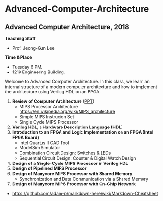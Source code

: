 # Advanced-Computer-Architecture

## Advanced Computer Architecture, 2018

**Teaching Staff**
  - Prof. Jeong-Gun Lee
  
**Time & Place**
  - Tuesday 6 PM.
  - 1219 Engineering Building.

Welcome to Advanced Computer Architecture. In this class, we learn an internal structure of a modern computer architecture and how to implement the architecture using Verilog HDL on an FPGA.

1. **Review of Computer Architecture** ([PPT](https://github.com/jeonggunlee/Advanced-Computer-Architecture/blob/master/PPTs/01_ACA_MIPS_SIMPLE_REVIEW.pptx))
    - MIPS Processor Architecture https://en.wikipedia.org/wiki/MIPS_architecture
    - Simple MIPS Instrucion Set
    - Single Cycle MIPS Processor
2. **[Verilog HDL](https://en.wikipedia.org/wiki/Verilog), a Hardware Description Language (HDL)**
3. **Introduction to an FPGA and Logic Implementation on an FPGA (Intel FPGA Board)**
    - Intel Quartus II CAD Tool
    - ModelSim Simulator
    - Combination Circuit Design: Switches & LEDs
    - Sequential Circuit Design: Counter & Digital Watch Design
4. **Design of a Single-Cycle MIPS Processor in Verilog HDL**
5. **Design of Pipelined MIPS Processor**
6. **Design of Manycore MIPS Processor with Shared Memory**
    - Synchronization and Data Communication via a Shared Memory
7. **Design of Manycore MIPS Processor with On-Chip Network**




* https://github.com/adam-p/markdown-here/wiki/Markdown-Cheatsheet
